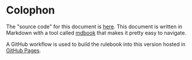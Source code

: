 Colophon
========

The "source code" for this document is
[here](https://github.com/ts4z/barge-rulebook).  This document is written in
Markdown with a tool called [mdbook](https://rust-lang.github.io/mdBook/) that
makes it pretty easy to navigate.

A GitHub workflow is used to build the rulebook into this version hosted in
[GitHub Pages](https://ts4z.github.com/barge-rulebook).
